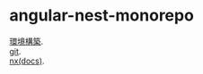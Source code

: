 # angular-nest-monorepo
[環境構築](https://spotlight.soy/detail?article_id=v9iv257uf).   
[git](https://blog.agile.esm.co.jp/entry/git-warns-pulling-without-specifying-how-to-reconcile-divergent-branches).  
[nx(docs)](https://nx.dev/getting-started/intro). 

